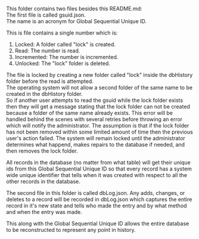 This folder contains two files besides this README.md:  
The first file is called gsuid.json.  
The name is an acronym for Global Sequential Unique ID.  

This is file contains a single number which is:  
1. Locked: A folder called "lock" is created. 
2. Read: The number is read.  
3. Incremented: The number is incremented.  
4. Unlocked: The "lock" folder is deleted.  

The file is locked by creating a new folder called "lock" inside the dbHistory folder before the read is attempted.  
The operating system will not allow a second folder of the same name to be created in the dbHistory folder.  
So if another user attempts to read the gsuid while the lock folder exists then they will get a message stating that the lock folder can not be created because a folder of the same name already exists. This error will be handled behind the scenes with several retries before throwing an error which will notify the administrator. The assumption is that if the lock folder has not been removed within some limited amount of time then the previous user's action failed. The system will remain locked until the administrator determines what happend, makes repairs to the database if needed, and then removes the lock folder.  

All records in the database (no matter from what table) will get their unique ids from this Global Sequential Unique ID so that every record has a system wide unique identifier that tells when it was created with respect to all the other records in the database.  

The second file in this folder is called dbLog.json. Any adds, changes, or deletes to a record will be recorded in dbLog.json which captures the entire record in it's new state and tells who made the entry and by what method and when the entry was made.  

This along with the Global Sequential Unique ID allows the entire database to be reconstructed to represent any point in history.  
